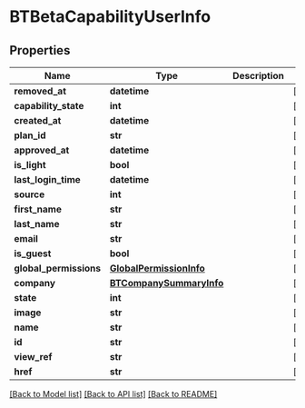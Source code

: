# BTBetaCapabilityUserInfo

## Properties
Name | Type | Description | Notes
------------ | ------------- | ------------- | -------------
**removed_at** | **datetime** |  | [optional] 
**capability_state** | **int** |  | [optional] 
**created_at** | **datetime** |  | [optional] 
**plan_id** | **str** |  | [optional] 
**approved_at** | **datetime** |  | [optional] 
**is_light** | **bool** |  | [optional] 
**last_login_time** | **datetime** |  | [optional] 
**source** | **int** |  | [optional] 
**first_name** | **str** |  | [optional] 
**last_name** | **str** |  | [optional] 
**email** | **str** |  | [optional] 
**is_guest** | **bool** |  | [optional] 
**global_permissions** | [**GlobalPermissionInfo**](GlobalPermissionInfo.md) |  | [optional] 
**company** | [**BTCompanySummaryInfo**](BTCompanySummaryInfo.md) |  | [optional] 
**state** | **int** |  | [optional] 
**image** | **str** |  | [optional] 
**name** | **str** |  | [optional] 
**id** | **str** |  | [optional] 
**view_ref** | **str** |  | [optional] 
**href** | **str** |  | [optional] 

[[Back to Model list]](../README.md#documentation-for-models) [[Back to API list]](../README.md#documentation-for-api-endpoints) [[Back to README]](../README.md)


